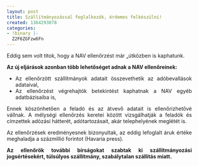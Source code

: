 ```yaml
---
layout: post
title: Szállítmányozással foglalkozók, érdemes felkészülni!
created: 1364293078
categories:
- !binary |-
  Z2F6ZGFzw6Fn
---
```

<p style="text-align: justify;">Eddig sem volt titok, hogy a NAV ellenőrzést már „útközben is kaphatunk.</p><p style="text-align: justify;"><strong>Az új eljárások azonban több lehetőséget adnak a NAV ellenőreinek:</strong></p><ul style="text-align: justify;"><li>Az ellenőrzött szállítmányok adatait összevethetik az adóbevallások adataival,</li><li>Az ellenőrzést végrehajtók betekintést kaphatnak a NAV egyéb adatbázisaiba is,</li></ul><p style="text-align: justify;">Ennek köszönhetően a feladó és az átvevő adatait is ellenőrizhetővé vállnak. A mélységi ellenőrzés keretei között vizsgálhatják a feladók és címzettek adózási hátterét, adótartozásait, akár telephelyének meglétét is.</p><p style="text-align: justify;">Az ellenőrzések eredményesnek bizonyultak, az eddig lefoglalt áruk értéke meghaladja a százmillió forintot (Havaria press).</p><p style="text-align: justify;"><strong>Az ellenőrök további bírságokat szabtak ki szállítmányozási jogsértésekért, túlsúlyos szállítmány, szabálytalan szállítás miatt.</strong></p>
